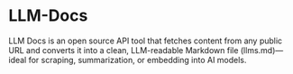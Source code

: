 # LLM-Docs
LLM Docs is an open source API tool that fetches content from any public URL and converts it into a clean, LLM-readable Markdown file (llms.md)—ideal for scraping, summarization, or embedding into AI models.
